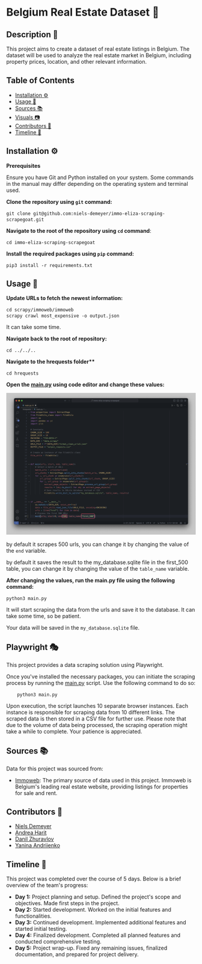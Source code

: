 # Belgium Real Estate Dataset 🏡

## Description 📝

This project aims to create a dataset of real estate listings in Belgium. The dataset will be used to analyze the real estate market in Belgium, including property prices, location, and other relevant information.

## Table of Contents

- [Installation ⚙️](#installation-⚙️)
- [Usage 🚀](#usage-🚀)
- [Sources 📚](#sources-📚)
- [Visuals 📷](#visuals-📷)
- [Contributors 👥](#contributors-👥)
- [Timeline 📅](#timeline-📅)

## Installation ⚙️

**Prerequisites**

Ensure you have Git and Python installed on your system. Some commands in the manual may differ depending on the operating system and terminal used.

**Clone the repository using `git` command:**

    git clone git@github.com:niels-demeyer/immo-eliza-scraping-scrapegoat.git

**Navigate to the root of the repository using `cd` command**:

    cd immo-eliza-scraping-scrapegoat

**Install the required packages using `pip` command:**

    pip3 install -r requirements.txt

## Usage 🚀

**Update URLs to fetch the newest information:**

    cd scrapy/immoweb/immoweb
    scrapy crawl most_expensive -o output.json

It can take some time.

**Navigate back to the root of repository:**

    cd ../../..

**Navigate to the hrequests folder\*\***

    cd hrequests

**Open the [main.py](hrequests/main.py) using code editor and change these values:**

![How to setup hrequests](img/how_to_setup_hrequests.png)

by default it scrapes 500 urls, you can change it by changing the value of the `end` variable.

by default it saves the result to the my_database.sqlite file in the first_500 table, you can change it by changing the value of the `table_name` variable.

**After changing the values, run the main.py file using the following command:**

    python3 main.py

It will start scraping the data from the urls and save it to the database. It can take some time, so be patient.

Your data will be saved in the `my_database.sqlite` file.

## Playwright 🎭

This project provides a data scraping solution using Playwright.

Once you've installed the necessary packages, you can initiate the scraping process by running the [main.py](playwright/main.py) script. Use the following command to do so:

        python3 main.py

Upon execution, the script launches 10 separate browser instances. Each instance is responsible for scraping data from 10 different links. The scraped data is then stored in a CSV file for further use. Please note that due to the volume of data being processed, the scraping operation might take a while to complete. Your patience is appreciated.

## Sources 📚

Data for this project was sourced from:

- [Immoweb](https://www.immoweb.be/): The primary source of data used in this project. Immoweb is Belgium's leading real estate website, providing listings for properties for sale and rent.

## Contributors 👥

- [Niels Demeyer](https://github.com/niels-demeyer)
- [Andrea Harit](https://github.com/andreaharit)
- [Danil Zhuravlov](https://github.com/Danil-Zhuravlov)
- [Yanina Andriienko](https://github.com/Yanina-Andriienko)

## Timeline 📅

This project was completed over the course of 5 days. Below is a brief overview of the team's progress:

- **Day 1:** Project planning and setup. Defined the project's scope and objectives. Made first steps in the project.
- **Day 2:** Started development. Worked on the initial features and functionalities.
- **Day 3:** Continued development. Implemented additional features and started initial testing.
- **Day 4:** Finalized development. Completed all planned features and conducted comprehensive testing.
- **Day 5:** Project wrap-up. Fixed any remaining issues, finalized documentation, and prepared for project delivery.

